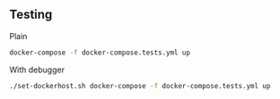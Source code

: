 ## Testing
Plain
```bash
docker-compose -f docker-compose.tests.yml up
```

With debugger
```bash
./set-dockerhost.sh docker-compose -f docker-compose.tests.yml up
```
